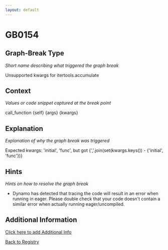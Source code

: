```yaml
---
layout: default
---
```

# GB0154

## Graph-Break Type
*Short name describing what triggered the graph break*

Unsupported kwargs for itertools.accumulate

## Context
*Values or code snippet captured at the break point*

call_function {self} {args} {kwargs}

## Explanation
*Explanation of why the graph break was triggered*

Expected kwargs: 'initial', 'func', but got {','.join(set(kwargs.keys()) - {'initial', 'func'})}

## Hints
*Hints on how to resolve the graph break*

- Dynamo has detected that tracing the code will result in an error when running in eager. Please double check that your code doesn't contain a similar error when actually running eager/uncompiled.


## Additional Information

<!-- ADDITIONAL INFORMATION START - Add custom information below this line -->

<!-- ADDITIONAL INFORMATION END -->


[Click here to add Additional Info](https://github.com/pytorch-labs/compile-graph-break-site/edit/main/docs/gb/gb0154.md)

[Back to Registry](../index.html)
